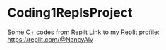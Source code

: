 # Coding1ReplsProject
Some C+ codes from Replit
Link to my Replit profile: https://replit.com/@NancyAlv
